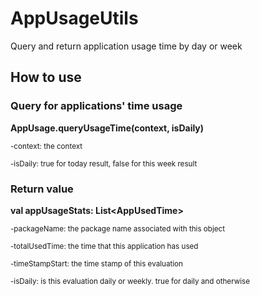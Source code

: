 # AppUsageUtils
Query and return application usage time by day or week
## How to use
### Query for applications' time usage
**AppUsage.queryUsageTime(context, isDaily)**

   <sub>-context: the context</sub>
   
   <sub>-isDaily: true for today result, false for this week result</sub>


### Return value
**val appUsageStats: List\<AppUsedTime>**

<sub>-packageName: the package name associated with this object</sub>

<sub>-totalUsedTime: the time that this application has used</sub>

<sub>-timeStampStart: the time stamp of this evaluation</sub>

<sub>-isDaily: is this evaluation daily or weekly. true for daily and otherwise</sub>


 

